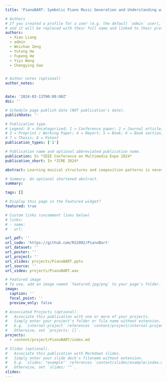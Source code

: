 ```yaml
---
title: 'PianoBART: Symbolic Piano Music Generation and Understanding with Large-Scale Pre-Training (Oral)'

# Authors
# If you created a profile for a user (e.g. the default `admin` user), write the username (folder name) here
# and it will be replaced with their full name and linked to their profile.
authors:
  - Xiao Liang
  - admin
  - Weichao Zeng
  - Yutong He
  - Fupeng He
  - Yiyi Wang
  - Chengying Gao 


# Author notes (optional)
author_notes:


date: '2024-03-13T00:00:00Z'
doi: ''

# Schedule page publish date (NOT publication's date).
publishDate: ''

# Publication type.
# Legend: 0 = Uncategorized; 1 = Conference paper; 2 = Journal article;
# 3 = Preprint / Working Paper; 4 = Report; 5 = Book; 6 = Book section;
# 7 = Thesis; 8 = Patent
publication_types: ['1']

# Publication name and optional abbreviated publication name.
publication: In *IEEE Conference on Multimedia Expo 2024*
publication_short: In *ICME 2024*

abstract: Learning musical structures and composition patterns is necessary for both music generation and understanding, but current methods do not make uniform use of learned features to generate and comprehend music simultaneously. In this paper, we propose PianoBART, a pre-trained model that uses BART for both symbolic piano music generation and understanding. We devise a multi-level object selection strategy for different pre-training tasks of PianoBART, which can prevent information leakage or loss and enhance learning ability. The musical semantics captured in pre-training are fine-tuned for music generation and understanding tasks. Experiments demonstrate that PianoBART efficiently learns musical patterns and achieves outstanding performance in generating high-quality coherent pieces and comprehending music.

# Summary. An optional shortened abstract.
summary: 

tags: []

# Display this page in the Featured widget?
featured: true

# Custom links (uncomment lines below)
# links:
# - name: 
#   url: 

url_pdf: ''
url_code: 'https://github.com/RS2002/PianoBart'
url_dataset: ''
url_poster: ''
url_project: ''
url_slides: projects/PianoBART.pptx
url_source: ''
url_video: projects/PianoBART.wav

# Featured image
# To use, add an image named `featured.jpg/png` to your page's folder.
image:
  caption: ''
  focal_point: ''
  preview_only: false

# Associated Projects (optional).
#   Associate this publication with one or more of your projects.
#   Simply enter your project's folder or file name without extension.
#   E.g. `internal-project` references `content/project/internal-project/index.md`.
#   Otherwise, set `projects: []`.
projects:
  - content/project/PianoBART/index.md

# Slides (optional).
#   Associate this publication with Markdown slides.
#   Simply enter your slide deck's filename without extension.
#   E.g. `slides: "example"` references `content/slides/example/index.md`.
#   Otherwise, set `slides: ""`.
slides: 
---
```

